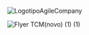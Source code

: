 ![LogotipoAgileCompany](https://user-images.githubusercontent.com/54320945/85630537-2dc5e300-b64a-11ea-8a2e-bb6035f231d0.png)

![Flyer TCM(novo) (1) (1)](https://user-images.githubusercontent.com/54320945/85630195-a37d7f00-b649-11ea-98cc-ef88034e3317.png)
